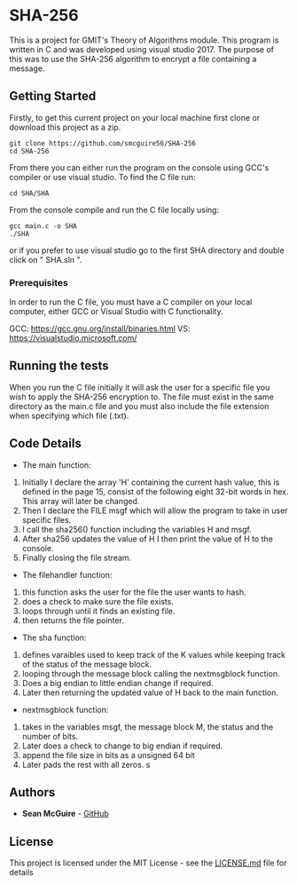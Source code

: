 # SHA-256

This is a project for GMIT's Theory of Algorithms module. This program is written in C and was developed using visual studio 2017. The purpose of this was to use the SHA-256 algorithm to encrypt a file containing a message. 

## Getting Started

Firstly, to get this current project on your local machine first clone or download this project as a zip.
```
git clone https://github.com/smcguire56/SHA-256
cd SHA-256
```
From there you can either run the program on the console using GCC's compiler or use visual studio.
To find the C file run:

```
cd SHA/SHA
```

From the console compile and run the C file locally using:
```
gcc main.c -o SHA
./SHA
```

or if you prefer to use visual studio go to the first SHA directory and double click on " SHA.sln ".

### Prerequisites

In order to run the C file, you must have a C compiler on your local computer, either GCC or Visual Studio with C functionality.

GCC: https://gcc.gnu.org/install/binaries.html
VS: https://visualstudio.microsoft.com/ 

## Running the tests

When you run the C file initially it will ask the user for a specific file you wish to apply the SHA-256 encryption to.
The file must exist in the same directory as the main.c file and you must also include the file extension when specifying which file (.txt).

## Code Details

- The main function:
1. Initially I declare the array 'H' containing the current hash value, this is defined in the page 15, consist of the  following eight 32-bit words in hex. This array will later be changed.
2. Then I declare the FILE msgf which will allow the program to take in user specific files.
3. I call the sha256() function including the variables H and msgf.
4. After sha256 updates the value of H I then print the value of H to the console.
5. Finally closing the file stream.

- The filehandler function:
1. this function asks the user for the file the user wants to hash.
2. does a check to make sure the file exists.
3. loops through until it finds an existing file.
4. then returns the file pointer.

- The sha function:
1. defines varaibles used to keep track of the K values while keeping track of the status of the message block.
2. looping through the message block calling the nextmsgblock function.
3. Does a big endian to little endian change if required. 
4. Later then returning the updated value of H back to the main function.

- nextmsgblock function:
1.   takes in the variables msgf, the message block M, the status and the number of bits.
2.   Later does a check to change to big endian if required. 
3.   append the file size in bits as a unsigned 64 bit
4.   Later pads the rest with all zeros.
s
## Authors

* **Sean McGuire** - [GitHub](https://github.com/smcguire56)

## License

This project is licensed under the MIT License - see the [LICENSE.md](LICENSE.md) file for details


